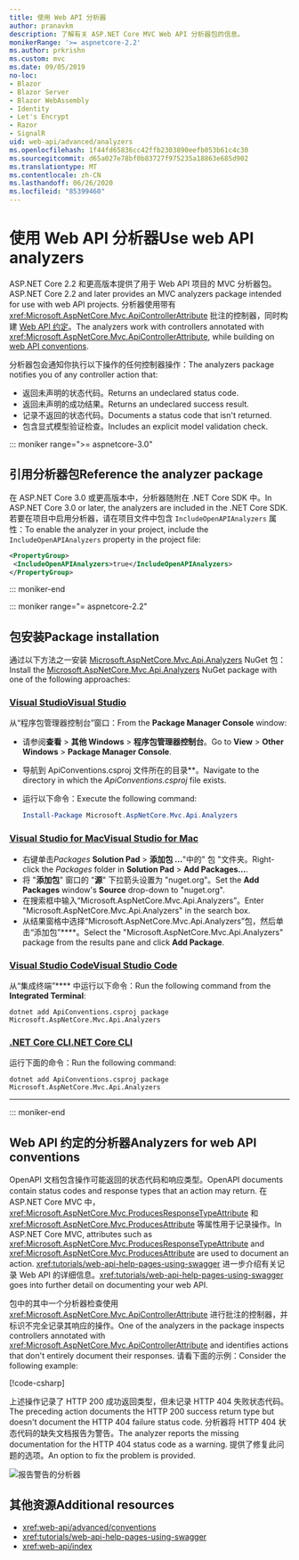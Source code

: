 ```yaml
---
title: 使用 Web API 分析器
author: pranavkm
description: 了解有关 ASP.NET Core MVC Web API 分析器包的信息。
monikerRange: '>= aspnetcore-2.2'
ms.author: prkrishn
ms.custom: mvc
ms.date: 09/05/2019
no-loc:
- Blazor
- Blazor Server
- Blazor WebAssembly
- Identity
- Let's Encrypt
- Razor
- SignalR
uid: web-api/advanced/analyzers
ms.openlocfilehash: 1f44fd65836cc42ffb2303890eefb053b61c4c30
ms.sourcegitcommit: d65a027e78bf0b83727f975235a18863e685d902
ms.translationtype: MT
ms.contentlocale: zh-CN
ms.lasthandoff: 06/26/2020
ms.locfileid: "85399460"
---
```

# <a name="use-web-api-analyzers"></a><span data-ttu-id="4fc23-103">使用 Web API 分析器</span><span class="sxs-lookup"><span data-stu-id="4fc23-103">Use web API analyzers</span></span>

<span data-ttu-id="4fc23-104">ASP.NET Core 2.2 和更高版本提供了用于 Web API 项目的 MVC 分析器包。</span><span class="sxs-lookup"><span data-stu-id="4fc23-104">ASP.NET Core 2.2 and later provides an MVC analyzers package intended for use with web API projects.</span></span> <span data-ttu-id="4fc23-105">分析器使用带有 <xref:Microsoft.AspNetCore.Mvc.ApiControllerAttribute> 批注的控制器，同时构建 [Web API 约定](xref:web-api/advanced/conventions)。</span><span class="sxs-lookup"><span data-stu-id="4fc23-105">The analyzers work with controllers annotated with <xref:Microsoft.AspNetCore.Mvc.ApiControllerAttribute>, while building on [web API conventions](xref:web-api/advanced/conventions).</span></span>

<span data-ttu-id="4fc23-106">分析器包会通知你执行以下操作的任何控制器操作：</span><span class="sxs-lookup"><span data-stu-id="4fc23-106">The analyzers package notifies you of any controller action that:</span></span>

* <span data-ttu-id="4fc23-107">返回未声明的状态代码。</span><span class="sxs-lookup"><span data-stu-id="4fc23-107">Returns an undeclared status code.</span></span>
* <span data-ttu-id="4fc23-108">返回未声明的成功结果。</span><span class="sxs-lookup"><span data-stu-id="4fc23-108">Returns an undeclared success result.</span></span>
* <span data-ttu-id="4fc23-109">记录不返回的状态代码。</span><span class="sxs-lookup"><span data-stu-id="4fc23-109">Documents a status code that isn't returned.</span></span>
* <span data-ttu-id="4fc23-110">包含显式模型验证检查。</span><span class="sxs-lookup"><span data-stu-id="4fc23-110">Includes an explicit model validation check.</span></span>

::: moniker range=">= aspnetcore-3.0"

## <a name="reference-the-analyzer-package"></a><span data-ttu-id="4fc23-111">引用分析器包</span><span class="sxs-lookup"><span data-stu-id="4fc23-111">Reference the analyzer package</span></span>

<span data-ttu-id="4fc23-112">在 ASP.NET Core 3.0 或更高版本中，分析器随附在 .NET Core SDK 中。</span><span class="sxs-lookup"><span data-stu-id="4fc23-112">In ASP.NET Core 3.0 or later, the analyzers are included in the .NET Core SDK.</span></span> <span data-ttu-id="4fc23-113">若要在项目中启用分析器，请在项目文件中包含 `IncludeOpenAPIAnalyzers` 属性：</span><span class="sxs-lookup"><span data-stu-id="4fc23-113">To enable the analyzer in your project, include the `IncludeOpenAPIAnalyzers` property in the project file:</span></span>

```xml
<PropertyGroup>
 <IncludeOpenAPIAnalyzers>true</IncludeOpenAPIAnalyzers>
</PropertyGroup>
```

::: moniker-end

::: moniker range="= aspnetcore-2.2"

## <a name="package-installation"></a><span data-ttu-id="4fc23-114">包安装</span><span class="sxs-lookup"><span data-stu-id="4fc23-114">Package installation</span></span>

<span data-ttu-id="4fc23-115">通过以下方法之一安装 [Microsoft.AspNetCore.Mvc.Api.Analyzers](https://www.nuget.org/packages/Microsoft.AspNetCore.Mvc.Api.Analyzers) NuGet 包：</span><span class="sxs-lookup"><span data-stu-id="4fc23-115">Install the [Microsoft.AspNetCore.Mvc.Api.Analyzers](https://www.nuget.org/packages/Microsoft.AspNetCore.Mvc.Api.Analyzers) NuGet package with one of the following approaches:</span></span>

### <a name="visual-studio"></a>[<span data-ttu-id="4fc23-116">Visual Studio</span><span class="sxs-lookup"><span data-stu-id="4fc23-116">Visual Studio</span></span>](#tab/visual-studio)

<span data-ttu-id="4fc23-117">从“程序包管理器控制台”窗口：</span><span class="sxs-lookup"><span data-stu-id="4fc23-117">From the **Package Manager Console** window:</span></span>
  * <span data-ttu-id="4fc23-118">请参阅**查看** > **其他 Windows** > **程序包管理器控制台**。</span><span class="sxs-lookup"><span data-stu-id="4fc23-118">Go to **View** > **Other Windows** > **Package Manager Console**.</span></span>
  * <span data-ttu-id="4fc23-119">导航到 ApiConventions.csproj 文件所在的目录\*\*。</span><span class="sxs-lookup"><span data-stu-id="4fc23-119">Navigate to the directory in which the *ApiConventions.csproj* file exists.</span></span>
  * <span data-ttu-id="4fc23-120">运行以下命令：</span><span class="sxs-lookup"><span data-stu-id="4fc23-120">Execute the following command:</span></span>

    ```powershell
    Install-Package Microsoft.AspNetCore.Mvc.Api.Analyzers
    ```

### <a name="visual-studio-for-mac"></a>[<span data-ttu-id="4fc23-121">Visual Studio for Mac</span><span class="sxs-lookup"><span data-stu-id="4fc23-121">Visual Studio for Mac</span></span>](#tab/visual-studio-mac)

* <span data-ttu-id="4fc23-122">右键单击*Packages* **Solution Pad** > **添加包 ...**"中的" 包 "文件夹。</span><span class="sxs-lookup"><span data-stu-id="4fc23-122">Right-click the *Packages* folder in **Solution Pad** > **Add Packages...**.</span></span>
* <span data-ttu-id="4fc23-123">将 "**添加包**" 窗口的 "**源**" 下拉箭头设置为 "nuget.org"。</span><span class="sxs-lookup"><span data-stu-id="4fc23-123">Set the **Add Packages** window's **Source** drop-down to "nuget.org".</span></span>
* <span data-ttu-id="4fc23-124">在搜索框中输入“Microsoft.AspNetCore.Mvc.Api.Analyzers”。</span><span class="sxs-lookup"><span data-stu-id="4fc23-124">Enter "Microsoft.AspNetCore.Mvc.Api.Analyzers" in the search box.</span></span>
* <span data-ttu-id="4fc23-125">从结果窗格中选择“Microsoft.AspNetCore.Mvc.Api.Analyzers”包，然后单击“添加包”\*\*\*\*。</span><span class="sxs-lookup"><span data-stu-id="4fc23-125">Select the "Microsoft.AspNetCore.Mvc.Api.Analyzers" package from the results pane and click **Add Package**.</span></span>

### <a name="visual-studio-code"></a>[<span data-ttu-id="4fc23-126">Visual Studio Code</span><span class="sxs-lookup"><span data-stu-id="4fc23-126">Visual Studio Code</span></span>](#tab/visual-studio-code)

<span data-ttu-id="4fc23-127">从“集成终端”\*\*\*\* 中运行以下命令：</span><span class="sxs-lookup"><span data-stu-id="4fc23-127">Run the following command from the **Integrated Terminal**:</span></span>

```dotnetcli
dotnet add ApiConventions.csproj package Microsoft.AspNetCore.Mvc.Api.Analyzers
```

### <a name="net-core-cli"></a>[<span data-ttu-id="4fc23-128">.NET Core CLI</span><span class="sxs-lookup"><span data-stu-id="4fc23-128">.NET Core CLI</span></span>](#tab/netcore-cli)

<span data-ttu-id="4fc23-129">运行下面的命令：</span><span class="sxs-lookup"><span data-stu-id="4fc23-129">Run the following command:</span></span>

```dotnetcli
dotnet add ApiConventions.csproj package Microsoft.AspNetCore.Mvc.Api.Analyzers
```

---

::: moniker-end

## <a name="analyzers-for-web-api-conventions"></a><span data-ttu-id="4fc23-130">Web API 约定的分析器</span><span class="sxs-lookup"><span data-stu-id="4fc23-130">Analyzers for web API conventions</span></span>

<span data-ttu-id="4fc23-131">OpenAPI 文档包含操作可能返回的状态代码和响应类型。</span><span class="sxs-lookup"><span data-stu-id="4fc23-131">OpenAPI documents contain status codes and response types that an action may return.</span></span> <span data-ttu-id="4fc23-132">在 ASP.NET Core MVC 中，<xref:Microsoft.AspNetCore.Mvc.ProducesResponseTypeAttribute> 和 <xref:Microsoft.AspNetCore.Mvc.ProducesAttribute> 等属性用于记录操作。</span><span class="sxs-lookup"><span data-stu-id="4fc23-132">In ASP.NET Core MVC, attributes such as <xref:Microsoft.AspNetCore.Mvc.ProducesResponseTypeAttribute> and <xref:Microsoft.AspNetCore.Mvc.ProducesAttribute> are used to document an action.</span></span> <span data-ttu-id="4fc23-133"><xref:tutorials/web-api-help-pages-using-swagger> 进一步介绍有关记录 Web API 的详细信息。</span><span class="sxs-lookup"><span data-stu-id="4fc23-133"><xref:tutorials/web-api-help-pages-using-swagger> goes into further detail on documenting your web API.</span></span>

<span data-ttu-id="4fc23-134">包中的其中一个分析器检查使用 <xref:Microsoft.AspNetCore.Mvc.ApiControllerAttribute> 进行批注的控制器，并标识不完全记录其响应的操作。</span><span class="sxs-lookup"><span data-stu-id="4fc23-134">One of the analyzers in the package inspects controllers annotated with <xref:Microsoft.AspNetCore.Mvc.ApiControllerAttribute> and identifies actions that don't entirely document their responses.</span></span> <span data-ttu-id="4fc23-135">请看下面的示例：</span><span class="sxs-lookup"><span data-stu-id="4fc23-135">Consider the following example:</span></span>

[!code-csharp[](conventions/sample/Controllers/ContactsController.cs?name=missing404docs&highlight=10)]

<span data-ttu-id="4fc23-136">上述操作记录了 HTTP 200 成功返回类型，但未记录 HTTP 404 失败状态代码。</span><span class="sxs-lookup"><span data-stu-id="4fc23-136">The preceding action documents the HTTP 200 success return type but doesn't document the HTTP 404 failure status code.</span></span> <span data-ttu-id="4fc23-137">分析器将 HTTP 404 状态代码的缺失文档报告为警告。</span><span class="sxs-lookup"><span data-stu-id="4fc23-137">The analyzer reports the missing documentation for the HTTP 404 status code as a warning.</span></span> <span data-ttu-id="4fc23-138">提供了修复此问题的选项。</span><span class="sxs-lookup"><span data-stu-id="4fc23-138">An option to fix the problem is provided.</span></span>

![报告警告的分析器](conventions/_static/Analyzer.gif)

## <a name="additional-resources"></a><span data-ttu-id="4fc23-140">其他资源</span><span class="sxs-lookup"><span data-stu-id="4fc23-140">Additional resources</span></span>

* <xref:web-api/advanced/conventions>
* <xref:tutorials/web-api-help-pages-using-swagger>
* <xref:web-api/index>
